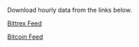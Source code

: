 Download hourly data from the links below.

[Bittrex Feed](https://www.dropbox.com/s/yess00yu7fkhvif/bittrex.zip?dl=0)

[Bitcoin Feed](https://www.dropbox.com/s/yf6qaf5byipqryc/bitcoin.zip?dl=0)
